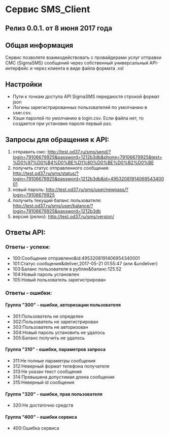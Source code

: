 # Сервис SMS_Client
## Релиз 0.0.1. от 8 июня 2017 года
## Общая информация
Сервис позволяте взаимодействовать с провайдерами услуг отправки СМС (SigmaSMS)
сообщений  через собственный универсальный API-интерфейс и через клиента в виде файла 
формата .xsl


## Настройки 
+ Пути к точкам доступа API SigmaSMS передаюстя строкой формат json
+ Логины зарегистрированных пользователей по умолчанию в user.csv.
+ Хэши паролей по умолчанию в login.csv. Если файла нет, то создается при установке пароля первый раз.

## Запросы для обращения к API:
1. отправить смс: http://test.od37.ru/sms/send/?login=79106679925&password=1212b3db&phone=79106679925&text=%D0%97%D0%B4%D0%BE%D1%80%D0%BE%D0%B2%D0%BE
2. получить статус отправленного сообщения: http://test.od37.ru/sms/status/?login=79106679925&password=1212b3db&id=4953208191406954340001
3. новый пароль: http://test.od37.ru/sms/user/newpass/?login=79106679925
4. получить текущий баланс пользователя: http://test.od37.ru/sms/user/balance/?login=79106679925&password=1212b3db
5. версия (релиз): http://test.od37.ru/sms/version/


## Ответы API:
### Ответы - успехи:
+ 100:Сообщение отправлено&id:4953208191406954340001
+ 101:Cтатус сообщения&deliver,2017-05-21 01:55:47 (или  &undeliver)
+ 103:Баланс пользователя в рублях&баланс:125.52
+ 104:Новый пароль установлен
+ 105:Новый пользователь зарегистрирован

### Ответы - ошибки:

#### Группа "300" - ошибки, авторизации пользователя
+ 301:Пользователь не определен
+ 302:Пользователь не зарегистрирован
+ 303:Пользователь не авторизован
+ 304:Новый пароль установить не удалось
+ 305:Баланс получить не удалось

#### Группа "310" - ошибки, параметров запроса
+ 311:Не полные параметры сообщения
+ 312:Неверный формат телефона получателя
+ 313:Не указан текст сообщения
+ 314:Превышена допустимая длина сообщения
+ 315:Неверный id сообщения

#### Группа "320" - ошибки, прав пользователя
+ 320:Не достаточно средств

#### Группа "400" - ошибки сервиса
+ 400:Ошибка сервиса

